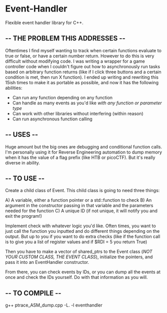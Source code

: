 # Event-Handler

Flexible event handler library for C++.

## -- THE PROBLEM THIS ADDRESSES --

Oftentimes I find myself wanting to track when certain functions evaluate to true or false, or have a certain number return. However to do this is very difficult without modifying code. I was writing a wrapper for a game controller code when I couldn't figure out how to asynchronously run tasks based on arbitrary function returns (like if I click three buttons and a certain condition is met, then run X function). I ended up writing and rewriting this 15ish times to make it as portable as possible, and now it has the following abilities:

- Can run any function depending on any function
- Can handle as many events as you'd like *with any function or parameter type*
- Can work with other libraries without interfering (within reason)
- Can run asynchronous function calling

## -- USES --

Huge amount but the big ones are debugging and conditional function calls. I'm personally using it for Reverse Engineering automation to dump memory when it has the value of a flag prefix (like HTB or picoCTF). But it's really diverse in ability. 

## -- TO USE --

Create a child class of Event. This child class is going to need three things:

A) A variable, either a function pointer or a std::function to check
B) An argument in the constructor passing in that variable and the parameters needed for the function
C) A unique ID (if not unique, it will notify you and exit the program!)

Implement check with whatever logic you'd like. Often times, you want to just call the function you inputted and do different things depending on the output. But up to you if you want to do extra checks (like if the function call is to give you a list of register values and if $RDI = 5 you return True)

Then you have to make a vector of shared_ptrs to the Event class (*NOT YOUR CUSTOM CLASS, THE EVENT CLASS*), initialize the pointers, and pass it into an EventHandler constructor.

From there, you can check events by IDs, or you can dump all the events at once and check the IDs yourself. Do with that information as you will. 

## -- TO COMPILE -- 

g++ ptrace_ASM_dump.cpp -L. -l eventhandler
